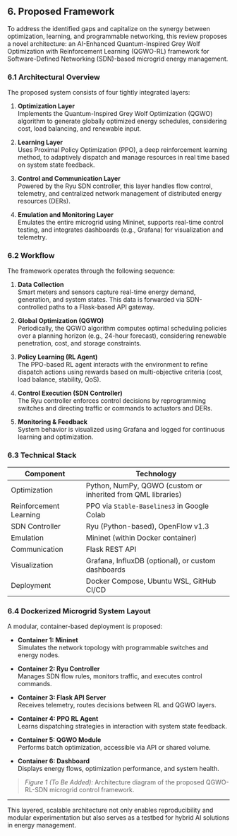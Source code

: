 ## 6. Proposed Framework

To address the identified gaps and capitalize on the synergy between optimization, learning, and programmable networking, this review proposes a novel architecture: an AI-Enhanced Quantum-Inspired Grey Wolf Optimization with Reinforcement Learning (QGWO-RL) framework for Software-Defined Networking (SDN)-based microgrid energy management.

### 6.1 Architectural Overview

The proposed system consists of four tightly integrated layers:

1. **Optimization Layer**  
   Implements the Quantum-Inspired Grey Wolf Optimization (QGWO) algorithm to generate globally optimized energy schedules, considering cost, load balancing, and renewable input.

2. **Learning Layer**  
   Uses Proximal Policy Optimization (PPO), a deep reinforcement learning method, to adaptively dispatch and manage resources in real time based on system state feedback.

3. **Control and Communication Layer**  
   Powered by the Ryu SDN controller, this layer handles flow control, telemetry, and centralized network management of distributed energy resources (DERs).

4. **Emulation and Monitoring Layer**  
   Emulates the entire microgrid using Mininet, supports real-time control testing, and integrates dashboards (e.g., Grafana) for visualization and telemetry.

### 6.2 Workflow

The framework operates through the following sequence:

1. **Data Collection**  
   Smart meters and sensors capture real-time energy demand, generation, and system states. This data is forwarded via SDN-controlled paths to a Flask-based API gateway.

2. **Global Optimization (QGWO)**  
   Periodically, the QGWO algorithm computes optimal scheduling policies over a planning horizon (e.g., 24-hour forecast), considering renewable penetration, cost, and storage constraints.

3. **Policy Learning (RL Agent)**  
   The PPO-based RL agent interacts with the environment to refine dispatch actions using rewards based on multi-objective criteria (cost, load balance, stability, QoS).

4. **Control Execution (SDN Controller)**  
   The Ryu controller enforces control decisions by reprogramming switches and directing traffic or commands to actuators and DERs.

5. **Monitoring & Feedback**  
   System behavior is visualized using Grafana and logged for continuous learning and optimization.

### 6.3 Technical Stack

| Component | Technology |
|----------|-------------|
| Optimization | Python, NumPy, QGWO (custom or inherited from QML libraries) |
| Reinforcement Learning | PPO via `Stable-Baselines3` in Google Colab |
| SDN Controller | Ryu (Python-based), OpenFlow v1.3 |
| Emulation | Mininet (within Docker container) |
| Communication | Flask REST API |
| Visualization | Grafana, InfluxDB (optional), or custom dashboards |
| Deployment | Docker Compose, Ubuntu WSL, GitHub CI/CD |

### 6.4 Dockerized Microgrid System Layout

A modular, container-based deployment is proposed:

- **Container 1: Mininet**  
  Simulates the network topology with programmable switches and energy nodes.

- **Container 2: Ryu Controller**  
  Manages SDN flow rules, monitors traffic, and executes control commands.

- **Container 3: Flask API Server**  
  Receives telemetry, routes decisions between RL and QGWO layers.

- **Container 4: PPO RL Agent**  
  Learns dispatching strategies in interaction with system state feedback.

- **Container 5: QGWO Module**  
  Performs batch optimization, accessible via API or shared volume.

- **Container 6: Dashboard**  
  Displays energy flows, optimization performance, and system health.

> _Figure 1 (To Be Added):_ Architecture diagram of the proposed QGWO-RL-SDN microgrid control framework.

---

This layered, scalable architecture not only enables reproducibility and modular experimentation but also serves as a testbed for hybrid AI solutions in energy management.

